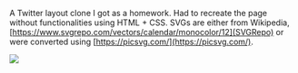 A Twitter layout clone I got as a homework. Had to recreate the page without functionalities using HTML + CSS.
SVGs are either from Wikipedia, [https://www.svgrepo.com/vectors/calendar/monocolor/12](SVGRepo) or were converted using [https://picsvg.com/](https://picsvg.com/).


<img src="https://github.com/NinthBurn/TwitterLayoutClone/assets/44284307/187cc545-6149-42ce-8de7-d569b75264d0">
